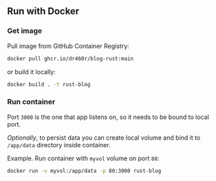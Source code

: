 ## Run with Docker

### Get image

Pull image from GitHub Container Registry:
```sh
docker pull ghcr.io/dr460r/blog-rust:main
```

or build it locally:
```sh
docker build . -t rust-blog
```

### Run container

Port `3000` is the one that app listens on, so it needs to be bound to local port.

_Optionally_, to persist data you can create local volume and bind it to `/app/data` directory inside container.

Example. Run container with `myvol` volume on port `80`:
```sh
docker run -v myvol:/app/data -p 80:3000 rust-blog
```